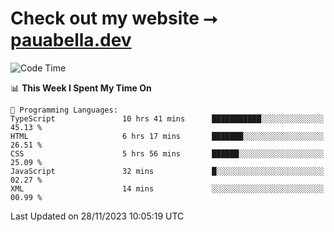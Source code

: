 # Check out my website ⭢ [pauabella.dev](https://pauabella.dev)

<!--START_SECTION:waka-->
![Code Time](http://img.shields.io/badge/Code%20Time-2%2C715%20hrs%2056%20mins-blue)

📊 **This Week I Spent My Time On** 

```text
💬 Programming Languages: 
TypeScript               10 hrs 41 mins      ███████████░░░░░░░░░░░░░░   45.13 % 
HTML                     6 hrs 17 mins       ███████░░░░░░░░░░░░░░░░░░   26.51 % 
CSS                      5 hrs 56 mins       ██████░░░░░░░░░░░░░░░░░░░   25.09 % 
JavaScript               32 mins             █░░░░░░░░░░░░░░░░░░░░░░░░   02.27 % 
XML                      14 mins             ░░░░░░░░░░░░░░░░░░░░░░░░░   00.99 % 
```


 Last Updated on 28/11/2023 10:05:19 UTC
<!--END_SECTION:waka-->
